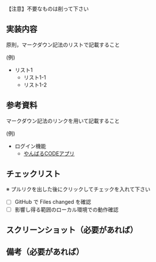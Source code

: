 【注意】不要なものは削って下さい

## 実装内容

原則，マークダウン記法のリストで記載すること

(例)

- リスト1
  - リスト1-1
  - リスト1-2  

## 参考資料

マークダウン記法のリンクを用いて記載すること

(例)

- ログイン機能
  - [やんばるCODEアプリ](https://arcane-gorge-21903.herokuapp.com/texts/219)

## チェックリスト

※ プルリクを出した後にクリックしてチェックを入れて下さい

- [ ] GitHub で Files changed を確認
- [ ] 影響し得る範囲のローカル環境での動作確認

## スクリーンショット（必要があれば）


## 備考（必要があれば）
